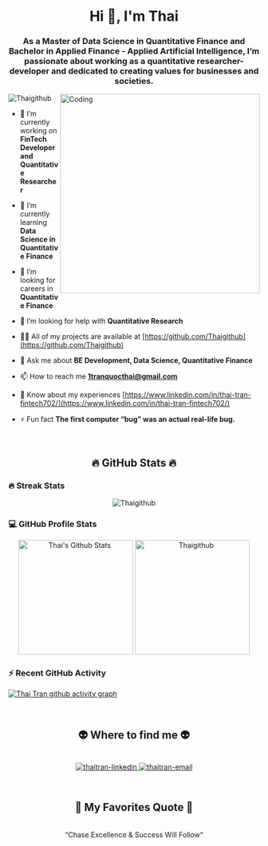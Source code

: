 <h1 align="center">Hi 👋, I'm Thai</h1>
<h3 align="center">As a Master of Data Science in Quantitative Finance and Bachelor in Applied Finance - Applied Artificial Intelligence, I’m passionate about working as a quantitative researcher-developer and dedicated to creating values for businesses and societies.</h3>

<img align="right" alt="Coding" width="400" src="https://cdn.dribbble.com/users/1162077/screenshots/3848914/programmer.gif">


<p align="left"> <img src="https://komarev.com/ghpvc/?username=Thaigithub&label=Profile%20views&color=0e75b6&style=flat" alt="Thaigithub" /> </p>


- 🔭 I’m currently working on **FinTech Developer and Quantitative Researcher**

- 🌱 I’m currently learning **Data Science in Quantitative Finance**

- 👯 I’m looking for careers in **Quantitative Finance**

- 🤝 I’m looking for help with **Quantitative Research**

- 👨‍💻 All of my projects are available at [https://github.com/Thaigithub](https://github.com/Thaigithub)

- 💬 Ask me about **BE Development, Data Science, Quantitative Finance**

- 📫 How to reach me **1tranquocthai@gmail.com**

- 📄 Know about my experiences [https://www.linkedin.com/in/thai-tran-fintech702/](https://www.linkedin.com/in/thai-tran-fintech702/)

- ⚡ Fun fact **The first computer “bug” was an actual real-life bug.**

<br>

<h2 align="center">🔥 GitHub Stats 🔥</h2>

<h3> 🔥 Streak Stats</h3>

<p align="center"><img src="https://github-readme-streak-stats.herokuapp.com/?user=khasang12-khmt&theme=tokyonight_duo" alt="Thaigithub" /></p>

<h3>💻 GitHub Profile Stats</h3>

<p align="center">
    <a href="https://github.com/anuraghazra/github-readme-stats">
	    <img alt="Thai's Github Stats" src="https://github-readme-stats-sigma-five.vercel.app/api?username=Thaigithub&show_icons=true&count_private=true&locale=en&theme=tokyonight&layout=compact" height="230px"/></a>
	  <img src="https://github-readme-stats-sigma-five.vercel.app/api/top-langs?username=Thaigithub&langs_count=5&show_icons=true&locale=en&theme=tokyonight" alt="Thaigithub" height="230px"/>

<br>
  
<h3>⚡ Recent GitHub Activity</h3>
	
[![Thai Tran github activity graph](https://github-readme-activity-graph.vercel.app/graph?username=Thaigithub&theme=tokyo-night&area=true)](https://github.com/Thaigithub/github-readme-activity-graph)
 


<p align="left">
<br>
<h2 align="center">👽 Where to find me 👽</h2>
<br>
<!-- https://icons8.com -->
<div align="center">
  <a href="https://www.linkedin.com/in/thai-tran-fintech702/" target="blank">
    <img src="https://img.icons8.com/bubbles/100/000000/linkedin.png" alt="thaitran-linkedin" />
  </a>
  <a href="mailto:1tranquocthai@gmail.com" target="top">
    <img src="https://img.icons8.com/bubbles/100/000000/apple-mail.png" alt="thaitran-email" />
  </a>
</div>
</p>

<br>
<h2 align="center">📑 My Favorites Quote 📑</h2>
<br>
<div align="center">
  “Chase Excellence & Success Will Follow“
</div>
